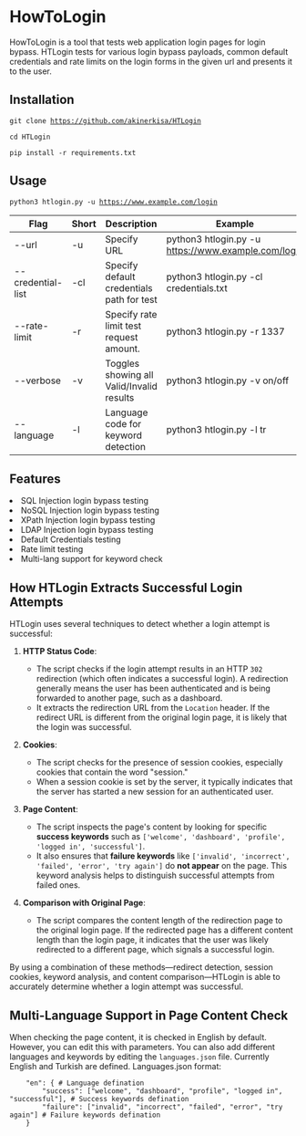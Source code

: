 # HowToLogin
HowToLogin is a tool that tests web application login pages for login bypass. HTLogin tests for various login bypass payloads, common default credentials and rate limits on the login forms in the given url and presents it to the user.

## Installation
<code>git clone https://github.com/akinerkisa/HTLogin</code>
<p><code>cd HTLogin</code></p>
<p><code>pip install -r requirements.txt</code></p>

## Usage
<code>python3 htlogin.py -u https://www.example.com/login </code>

Flag | Short | Description | Example | Default | Required
--- | --- | --- | --- | --- | --- |
--url	| -u | Specify URL | python3 htlogin.py -u https://www.example.com/login | N/A | Yes |
--credential-list | -cl | Specify default credentials path for test | python3 htlogin.py -cl credentials.txt | Defined in the program | No |
--rate-limit | -r | Specify rate limit test request amount. | python3 htlogin.py -r 1337 | 300 | No |
--verbose | -v | Toggles showing all Valid/Invalid results | python3 htlogin.py -v on/off | off | No |
--language | -l | Language code for keyword detection | python3 htlogin.py -l tr | en | No |


## Features
<li> SQL Injection login bypass testing
<li> NoSQL Injection login bypass testing
<li> XPath Injection login bypass testing
<li> LDAP Injection login bypass testing
<li> Default Credentials testing
<li> Rate limit testing
<li> Multi-lang support for keyword check
  
## How HTLogin Extracts Successful Login Attempts

HTLogin uses several techniques to detect whether a login attempt is successful:

1. **HTTP Status Code**:
   - The script checks if the login attempt results in an HTTP `302` redirection (which often indicates a successful login). A redirection generally means the user has been authenticated and is being forwarded to another page, such as a dashboard.
   - It extracts the redirection URL from the `Location` header. If the redirect URL is different from the original login page, it is likely that the login was successful.

2. **Cookies**:
   - The script checks for the presence of session cookies, especially cookies that contain the word "session."
   - When a session cookie is set by the server, it typically indicates that the server has started a new session for an authenticated user.

3. **Page Content**:
   - The script inspects the page's content by looking for specific **success keywords** such as `['welcome', 'dashboard', 'profile', 'logged in', 'successful']`.
   - It also ensures that **failure keywords** like `['invalid', 'incorrect', 'failed', 'error', 'try again']` do **not appear** on the page. This keyword analysis helps to distinguish successful attempts from failed ones.

4. **Comparison with Original Page**:
   - The script compares the content length of the redirection page to the original login page. If the redirected page has a different content length than the login page, it indicates that the user was likely redirected to a different page, which signals a successful login.

By using a combination of these methods—redirect detection, session cookies, keyword analysis, and content comparison—HTLogin is able to accurately determine whether a login attempt was successful.

## Multi-Language Support in Page Content Check
When checking the page content, it is checked in English by default. However, you can edit this with parameters. You can also add different languages and keywords by editing the `languages.json` file. Currently English and Turkish are defined.
Languages.json format:
```
    "en": { # Language defination
        "success": ["welcome", "dashboard", "profile", "logged in", "successful"], # Success keywords defination
        "failure": ["invalid", "incorrect", "failed", "error", "try again"] # Failure keywords defination
    }
```
